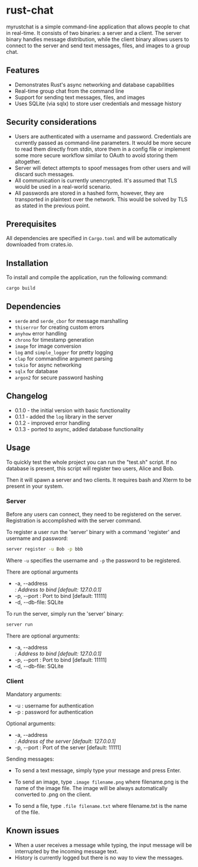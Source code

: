 # rust-chat

myrustchat is a simple command-line application that allows people to chat in real-time. It consists of two binaries: a server and a client. The server binary handles message distribution, while the client binary allows users to connect to the server and send text messages, files, and images to a group chat.

## Features

- Demonstrates Rust's async networking and database capabilities
- Real-time group chat from the command line
- Support for sending text messages, files, and images
- Uses SQLite (via sqlx) to store user credentials and message history

## Security considerations
- Users are authenticated with a username and password. Credentials are currently passed as command-line parameters. It would be more secure to read them directly from stdin, store them in a config file or implement some more secure workflow similar to OAuth to avoid storing them altogether.
- Server will detect attempts to spoof messages from other users and will discard such messages.
- All communication is currently unencrypted. It's assumed that TLS would be used in a real-world scenario.
- All passwords are stored in a hashed form, however, they are transported in plaintext over the network. This would be solved by TLS as stated in the previous point. 


## Prerequisites

All dependencies are specified in `Cargo.toml` and will be automatically downloaded from crates.io.

## Installation

To install and compile the application, run the following command:

```sh
cargo build
```

## Dependencies
- `serde` and `serde_cbor` for message marshalling
- `thiserror` for creating custom errors
- `anyhow` error handling
- `chrono` for timestamp generation
- `image` for image conversion
- `log` and `simple_logger` for pretty logging
- `clap` for commandline argument parsing
- `tokio` for async networking
- `sqlx` for database
- `argon2` for secure password hashing

## Changelog
- 0.1.0 - the initial version with basic functionality
- 0.1.1 - added the `log` library in the server
- 0.1.2 - improved error handling
- 0.1.3 - ported to async, added database functionality

## Usage
To quickly test the whole project you can run the "test.sh" script.
If no database is present, this script will register two users, Alice and Bob.

Then it  will spawn a server and two clients. It requires bash and Xterm to be present in your system.

### Server

Before any users can connect, they need to be registered on the server. Registration is accomplished with the server command.

To register a user run the 'server' binary with a command 'register' and username and password:

```sh
server register -u Bob -p bbb
```

Where `-u` specifies the username and `-p` the password to be registered.


There are optional arguments

 - -a, --address <ADDRESS>: Address to bind [default: 127.0.0.1]
 - -p, --port <PORT>: Port to bind [default: 11111]
 - -d, --db-file: SQLite


To run the server, simply run the 'server' binary:

```sh
server run
```

There are optional arguments:

 - -a, --address <ADDRESS>: Address to bind [default: 127.0.0.1]
 - -p, --port <PORT>: Port to bind [default: 11111]
 - -d, --db-file: SQLite

### Client
 
Mandatory arguments:

 - -u <USERNAME>: username for authentication
 - -p <PASSWORD>: password for authentication

Optional arguments:
 - -a, --address <ADDRESS>: Address of the server [default: 127.0.0.1]
 - -p, --port <PORT>: Port of the server [default: 11111]


Sending messages:

- To send a text message, simply type your message and press Enter.

- To send an image, type `.image filename.png` where filename.png is the name of the image file. The image will be always automatically converted to .png on the client.

- To send a file, type `.file filename.txt` where filename.txt is the name of the file.

## Known issues
- When a user receives a message while typing, the input message will be interrupted by the incoming message text.
- History is currently logged but there is no way to view the messages.